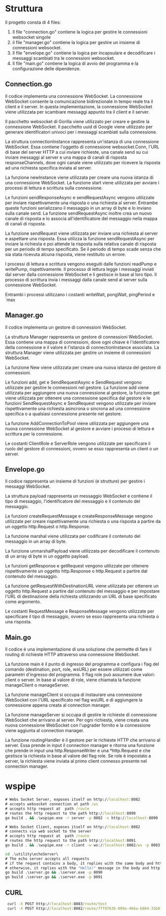 # Struttura
Il progetto consta di 4 files: 
1. Il file "connection.go" contiene la logica per gestire le connessioni websocket singole
1. il file "manager.go" contiene la logica per gestire un insieme di connessioni websocket. 
1. Il file "envelope.go" contiene la logica per incapsulare e decodificare i messaggi scambiati tra le connessioni websocket. 
1. Il file "main.go" contiene la logica di avvio del programma e la configurazione delle dipendenze.

## Connection.go
Il codice implementa una connessione WebSocket. La connessione WebSocket consente la comunicazione bidirezionale in tempo reale tra il client e il server. In questa implementazione, la connessione WebSocket viene utilizzata per scambiare messaggi appunto tra il client e il server.

Il pacchetto websocket di Gorilla viene utilizzato per creare e gestire la connessione WebSocket. Il pacchetto uuid di Google viene utilizzato per generare identificatori univoci per i messaggi scambiati sulla connessione.

La struttura connectionInstance rappresenta un'istanza di una connessione WebSocket. Essa contiene l'oggetto di connessione websocket.Conn, l'URL di base del server HTTP a cui inviare richieste, una canale send su cui inviare messaggi al server e una mappa di canali di risposta responseChannels, dove ogni canale viene utilizzato per ricevere la risposta ad una richiesta specifica inviata al server.

La funzione newInstance viene utilizzata per creare una nuova istanza di una connessione WebSocket. La funzione start viene utilizzata per avviare i processi di lettura e scrittura sulla connessione.

Le funzioni sendResponseAsync e sendRequestAsync vengono utilizzate per inviare rispettivamente una risposta o una richiesta al server. Entrambe queste funzioni serializzano il messaggio in un array di byte e lo inviano sulla canale send. La funzione sendRequestAsync inoltre crea un nuovo canale di risposta e lo associa all'identificatore del messaggio nella mappa di canali di risposta.

La funzione sendRequest viene utilizzata per inviare una richiesta al server e aspettare una risposta. Essa utilizza la funzione sendRequestAsync per inviare la richiesta e poi attende la risposta sulla relativa canale di risposta per un periodo di tempo specificato. Se il periodo di tempo scade senza che sia stata ricevuta alcuna risposta, viene restituito un errore.

I processi di lettura e scrittura vengono eseguiti dalle funzioni readPump e writePump, rispettivamente. Il processo di lettura legge i messaggi inviati dal server dalla connessione WebSocket e li gestisce in base al loro tipo. Il processo di scrittura invia i messaggi dalla canale send al server sulla connessione WebSocket.

Entrambi i processi utilizzano i costanti writeWait, pongWait, pingPeriod e `max

## Manager.go
Il codice implementa un gestore di connessioni WebSocket.

La struttura Manager rappresenta un gestore di connessioni WebSocket. Essa contiene una mappa di connessioni, dove ogni chiave è l'identificatore della connessione e il valore è l'istanza di connectionInstance associata. La struttura Manager viene utilizzata per gestire un insieme di connessioni WebSocket.

La funzione New viene utilizzata per creare una nuova istanza del gestore di connessioni.

Le funzioni add, get e SendRequestAsync e SendRequest vengono utilizzate per gestire le connessioni nel gestore. La funzione add viene utilizzata per aggiungere una nuova connessione al gestore, la funzione get viene utilizzata per ottenere una connessione specifica dal gestore e le funzioni SendRequestAsync e SendRequest vengono utilizzate per inviare rispettivamente una richiesta asincrona o sincrona ad una connessione specifica o a qualsiasi connessione presente nel gestore.

La funzione AddConnectionToPool viene utilizzata per aggiungere una nuova connessione WebSocket al gestore e avviare i processi di lettura e scrittura per la connessione.

Le costanti ClientRole e ServerRole vengono utilizzate per specificare il ruolo del gestore di connessioni, ovvero se esso rappresenta un client o un server.

## Envelope.go
Il codice rappresenta un insieme di funzioni (e strutture) per gestire i messaggi WebSocket.

La struttura payload rappresenta un messaggio WebSocket e contiene il tipo di messaggio, l'identificatore del messaggio e il contenuto del messaggio.

Le funzioni createRequestMessage e createResponseMessage vengono utilizzate per creare rispettivamente una richiesta o una risposta a partire da un oggetto http.Request o http.Response.

La funzione marshal viene utilizzata per codificare il contenuto del messaggio in un array di byte.

La funzione unmarshalPayload viene utilizzata per decodificare il contenuto di un array di byte in un oggetto payload.

Le funzioni getResponse e getRequest vengono utilizzate per ottenere rispettivamente un oggetto http.Response o http.Request a partire dal contenuto del messaggio.

La funzione getRequestWithDestinationURL viene utilizzata per ottenere un oggetto http.Request a partire dal contenuto del messaggio e per impostare l'URL di destinazione della richiesta utilizzando un URL di base specificato come argomento.

Le costanti RequestMessage e ResponseMessage vengono utilizzate per specificare il tipo di messaggio, ovvero se esso rappresenta una richiesta o una risposta.

## Main.go
Il codice è una implementazione di una soluzione che permette di fare il routing di richieste HTTP attraverso una connessione WebSocket.

La funzione main è il punto di ingresso del programma e configura i flag del comando (destination, port, role, wsURL) per essere utilizzati come parametri d'ingresso del programma.
Il flag role può assumere due valori: client o server.
In base al valore di role, viene chiamata la funzione manageClient o manageServer.

La funzione manageClient si occupa di instaurare una connessione WebSocket con l'URL specificato nel flag wsURL e di aggiungere la connessione appena creata al connection manager.

La funzione manageServer si occupa di gestire le richieste di connessione WebSocket che arrivano al server. Per ogni richiesta, viene creata una nuova connessione WebSocket con l'upgrader fornito e la connessione viene aggiunta al connection manager.

La funzione routingHandler è il gestore per le richieste HTTP che arrivano al server. Essa prende in input il connection manager e ritorna una funzione che prende in input una http.ResponseWriter e una *http.Request e che gestisce la richiesta in base al valore del flag role.
Se role è impostato a server, la richiesta viene inviata al primo client connesso presente nel connection manager.

# wspipe
``` cmd
# Webs Socket Server, exposes itself on http://localhost:8082
# accepts websocket connection at path /ws
# accepts http request at  path /route
# routes the http request to the path http://localhost:8090
go build . && .\wspipe.exe -r server -p 8082 -s http://localhost:8090

# Webs Socket Client, exposes itself on http://localhost:8082
# connects via web socket to the server
# accepts http request at  path /route
# routes the http request to the path http://localhost:8091
go build . && .\wspipe.exe -r client -w ws://localhost:8082/ws -p 8083 -s http://localhost:8091
```

``` cmd
cd .\utility\echoServer\
# The echo server accepts all requests
# if the request contains a body, it replies with the same body and http status 200
# otherwise, it replies with the "Hello!" message in the body and http status 200
go build .\server.go && .\server.exe -p 8090
go build .\server.go && .\server.exe -p 8091
```

## CURL

``` cmd
 curl -X POST http://localhost:8083/route/test
 curl -X POST http://localhost:8082/route/7ff9763b-009a-466a-b864-31b01d27da6c/test -d "test"
```
